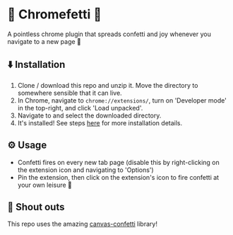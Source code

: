 # 🎉 Chromefetti 🎉

A pointless chrome plugin that spreads confetti and joy whenever you navigate to a new page 🎉

## ⬇️ Installation

1. Clone / download this repo and unzip it. Move the directory to somewhere sensible that it can live.
2. In Chrome, navigate to `chrome://extensions/`, turn on 'Developer mode' in the top-right, and click 'Load unpacked'.
3. Navigate to and select the downloaded directory.
4. It's installed! See steps [here](https://developer.chrome.com/docs/extensions/mv3/faq/#faq-dev-01) for more installation details.

## ⚙️ Usage

- Confetti fires on every new tab page (disable this by right-clicking on the extension icon and navigating to 'Options')
- Pin the extension, then click on the extension's icon to fire confetti at your own leisure 🎊

## 📢 Shout outs

This repo uses the amazing [canvas-confetti](https://github.com/catdad/canvas-confetti) library!
